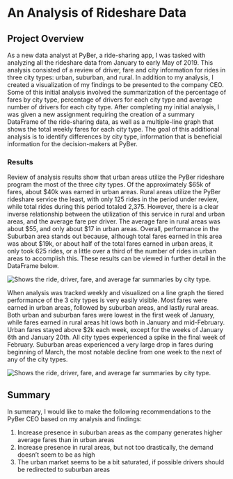# An Analysis of Rideshare Data

## Project Overview
As a new data analyst at PyBer, a ride-sharing app, I was tasked with analyzing all the rideshare data from January to early May of 2019. This analysis consisted of a review of driver, fare and city information for rides in three city types: urban, suburban, and rural. In addition to my analysis, I created a visualization of my findings to be presented to the company CEO. Some of this initial analysis involved the summarization of the percentage of fares by city type, percentage of drivers for each city type and average number of drivers for each city type.
After completing my initial analysis, I was given a new assignment requiring the creation of a summary DataFrame of the ride-sharing data, as well as a multiple-line graph that shows the total weekly fares for each city type. The goal of this additional analysis is to identify differences by city type, information that is beneficial information for the decision-makers at PyBer.

### Results
Review of analysis results show that urban areas utilize the PyBer rideshare program the most of the three city types. Of the approximately $65k of fares, about $40k was earned in urban areas. Rural areas utilize the PyBer rideshare service the least, with only 125 rides in the period under review, while total rides during this period totaled 2,375. However, there is a clear inverse relationship between the utilization of this service in rural and urban areas, and the average fare per driver. The average fare in rural areas was about $55, and only about $17 in urban areas. Overall, performance in the Suburban area stands out because, although total fares earned in this area was about $19k, or about half of the total fares earned in urban areas, it only took 625 rides, or a little over a third of the number of rides in urban areas to accomplish this.
These results can be viewed in further detail in the DataFrame below.
 
<picture>
 <source media="(prefers-color-scheme: light)" srcset="https://github.com/ODaniels852/PyBer_Analysis/raw/main/Resources/pyber_summary_df.png">
<img alt=" Shows the ride, driver, fare, and average far summaries by city type."/>

</picture> 

When analysis was tracked weekly and visualized on a line graph the tiered performance of the 3 city types is very easily visible. Most fares were earned in urban areas, followed by suburban areas, and lastly rural areas. Both urban and suburban fares were lowest in the first week of January, while fares earned in rural areas hit lows both in January and mid-February. Urban fares stayed above $2k each week, except for the weeks of January 6th and January 20th. All city types experienced a spike in the final week of February. Suburban areas experienced a very large drop in fares during beginning of March, the most notable decline from one week to the next of any of the city types.
 
<picture>
 <source media="(prefers-color-scheme: light)" srcset="https://github.com/ODaniels852/PyBer_Analysis/raw/main/analysis/PyBer_fare_summary.png">
<img alt=" Shows the ride, driver, fare, and average far summaries by city type."/>

</picture> 

##  Summary
In summary, I would like to make the following recommendations to the PyBer CEO based on my analysis and findings:
1)	Increase presence in suburban areas as the company generates higher average fares than in urban areas
2)	Increase presence in rural areas, but not too drastically, the demand doesn’t seem to be as high
3)	The urban market seems to be a bit saturated, if possible drivers should be redirected to suburban areas 
